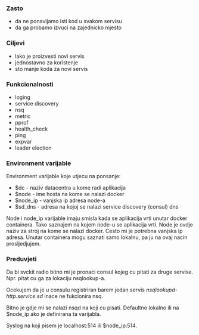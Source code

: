 ### Zasto
  * da ne ponavljamo isti kod u svakom servisu
  * da ga probamo izvuci na zajednicko mjesto

### Ciljevi
  * lako je proizvesti novi servis 
  * jednostavno za koristenje
  * sto manje koda za novi servis

### Funkcionalnosti
  * loging
  * service discovery
  * nsq
  * metric
  * pprof
  * health_check
  * ping
  * expvar
  * leader election


### Environment varijable

Environment varijable koje utjecu na ponsanje:

   * $dc      - naziv datacentra u kome radi aplikacija
   * $node    - ime hosta na kome se nalazi docker
   * $node_ip - vanjska ip adresa node-a
   * $sd_dns  - adresa na kojoj se nalazi service discovery (consul) dns

Node i node_ip varijable imaju smisla kada se aplikacija vrti unutar docker containera. Tako saznajem na kojem node-u se aplikacija vrti. Node je ovdje naziv za stroj na kome se nalazi docker. Cesto mi je potrebna vanjska ip adresa. Unutar containera mogu saznati samo lokalnu, pa ju na ovaj nacin prosljedjujem.


### Preduvjeti

Da bi svckit radio bitno mi je pronaci consul kojeg cu pitati za druge servise. Npr. pitat cu ga za lokaciju nsqlookup-a.

Ocekujem da je u consulu registriran barem jedan servis *nsqlookupd-http.service.sd* inace ne fukcionira nsq.

Bitno je gdje mi se nalazi nsqd na koji cu pisati. Defaultno lokalno ili na $node_ip ako je definirana ta varijabla.

Syslog na koji pisem je localhost:514 ili $node_ip:514.

